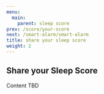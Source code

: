 ```yaml
---
menu:
  main:
    parent: sleep score
prev: /score/your-score
next: /smart-alarm/smart-alarm
title: share your sleep score
weight: 2
---
```


## Share your Sleep Score


Content TBD
